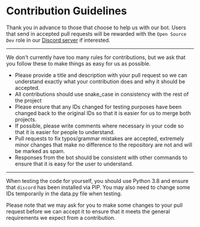 # Contribution Guidelines

Thank you in advance to those that choose to help us with our bot. Users that send in accepted pull requests will be rewarded with the `Open Source Dev` role in our [Discord server](https://discord.gg/N9GRpSC) if interested.

_________

We don't currently have too many rules for contributions, but we ask that you follow these to make things as easy for us as possible.
- Please provide a title and description with your pull request so we can understand exactly what your contribution does and why it should be accepted.
- All contributions should use snake_case in consistency with the rest of the project
- Please ensure that any IDs changed for testing purposes have been changed back to the original IDs so that it is easier for us to merge both projects.
- If possible, please write comments where necessary in your code so that it is easier for people to understand.
- Pull requests to fix typos/grammar mistakes are accepted, extremely minor changes that make no difference to the repository are not and will be marked as spam.
- Responses from the bot should be consistent with other commands to ensure that it is easy for the user to understand.

_______
When testing the code for yourself, you should use Python 3.8 and ensure that `discord` has been installed via PIP. You may also need to change some IDs temporarily in the data.py file when testing.

Please note that we may ask for you to make some changes to your pull request before we can accept it to ensure that it meets the general requirements we expect from a contribution.
